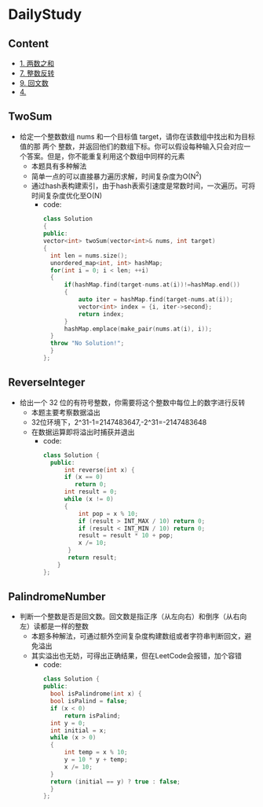 # DailyStudy

## Content
<!-- vim-markdown-toc GFM -->
* [1. 两数之和](#TwoSum)
* [7. 整数反转](#ReverseInteger)
* [9. 回文数](#PalindromeNumber)
* [4.](#4.)
<!-- vim-markdown-toc -->

## TwoSum
* 给定一个整数数组 nums 和一个目标值 target，请你在该数组中找出和为目标值的那 两个 整数，并返回他们的数组下标。你可以假设每种输入只会对应一个答案。但是，你不能重复利用这个数组中同样的元素
  * 本题具有多种解法
  * 简单一点的可以直接暴力遍历求解，时间复杂度为O(N<sup>2</sup>)
  * 通过hash表构建索引，由于hash表索引速度是常数时间，一次遍历。可将时间复杂度优化至O(N)
    * code:
      ```cpp
      class Solution 
      {
      public:
      vector<int> twoSum(vector<int>& nums, int target) 
      {
        int len = nums.size();
        unordered_map<int, int> hashMap;
        for(int i = 0; i < len; ++i)
        {   
            if(hashMap.find(target-nums.at(i))!=hashMap.end())
            {
                auto iter = hashMap.find(target-nums.at(i));
                vector<int> index = {i, iter->second};
                return index;
            }
            hashMap.emplace(make_pair(nums.at(i), i));
        }
        throw "No Solution!";
        }
      };
      ```
      
## ReverseInteger
* 给出一个 32 位的有符号整数，你需要将这个整数中每位上的数字进行反转
  * 本题主要考察数据溢出
  * 32位环境下，2^31-1=2147483647,-2^31=-2147483648
  * 在数据运算即将溢出时捕获并退出
    * code:
      ```cpp
      class Solution {
        public:
            int reverse(int x) {
            if (x == 0)
               return 0;
            int result = 0;
            while (x != 0)
            {
                int pop = x % 10;
                if (result > INT_MAX / 10) return 0;
                if (result < INT_MIN / 10) return 0;
                result = result * 10 + pop;
                x /= 10;
             }
             return result;
          }
      };
      ```
      
## PalindromeNumber
* 判断一个整数是否是回文数。回文数是指正序（从左向右）和倒序（从右向左）读都是一样的整数
  * 本题多种解法，可通过额外空间复杂度构建数组或者字符串判断回文，避免溢出
  * 其实溢出也无妨，可得出正确结果，但在LeetCode会报错，加个容错
    * code:
      ```cpp
      class Solution {
	  public:
	  	bool isPalindrome(int x) {
		bool isPalind = false;
		if (x < 0)
			return isPalind;
		int y = 0;
		int initial = x;
		while (x > 0)
		{
			int temp = x % 10;
			y = 10 * y + temp;
			x /= 10;
		}
		return (initial == y) ? true : false;
		}
	  };
      ```

